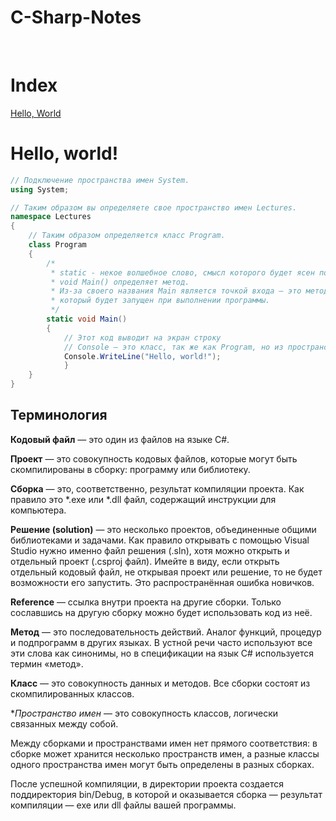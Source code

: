 # C-Sharp-Notes

<br>

# Index<br>

[Hello, World](#Hello-world)<br>


# Hello, world!

```c#
// Подключение пространства имен System.
using System;

// Таким образом вы определяете свое пространство имен Lectures.
namespace Lectures
{
	// Таким образом определяется класс Program.
	class Program
	{
		/*
		 * static - некое волшебное слово, смысл которого будет ясен позднее.
		 * void Main() определяет метод.
		 * Из-за своего названия Main является точкой входа — это метод, 
		 * который будет запущен при выполнении программы.
		 */
		static void Main()
		{
			// Этот код выводит на экран строку
			// Console — это класс, так же как Program, но из пространства имен System.
			Console.WriteLine("Hello, world!");
        	}
	}
}
```

## Терминология

**Кодовый файл** — это один из файлов на языке C#.

**Проект** — это совокупность кодовых файлов, которые могут быть скомпилированы в сборку: программу или библиотеку.

**Сборка** — это, соответственно, результат компиляции проекта. Как правило это *.exe или *.dll файл, содержащий инструкции для компьютера.

**Решение (solution)** — это несколько проектов, объединенные общими библиотеками и задачами. Как правило открывать с помощью Visual Studio нужно именно файл решения (.sln), хотя можно открыть и отдельный проект (.csproj файл). Имейте в виду, если открыть отдельный кодовый файл, не открывая проект или решение, то не будет возможности его запустить. Это распространённая ошибка новичков.

**Reference** — ссылка внутри проекта на другие сборки. Только сославшись на другую сборку можно будет использовать код из неё.

**Метод** — это последовательность действий. Аналог функций, процедур и подпрограмм в других языках. В устной речи часто используют все эти слова как синонимы, но в спецификации на язык C# используется термин «метод».

**Класс** — это совокупность данных и методов. Все сборки состоят из скомпилированных классов.

**Пространство имен* — это совокупность классов, логически связанных между собой.

Между сборками и пространствами имен нет прямого соответствия: в сборке может хранится несколько пространств имен, а разные классы одного пространства имен могут быть определены в разных сборках.

После успешной компиляции, в директории проекта создается поддиректория bin/Debug, в которой и оказывается сборка — результат компиляции — exe или dll файлы вашей программы.
